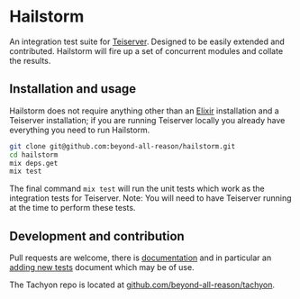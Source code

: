 # Hailstorm
An integration test suite for [Teiserver](https://github.com/beyond-all-reason/teiserver). Designed to be easily extended and contributed. Hailstorm will fire up a set of concurrent modules and collate the results.

## Installation and usage
Hailstorm does not require anything other than an [Elixir](https://elixir-lang.org/) installation and a Teiserver installation; if you are running Teiserver locally you already have everything you need to run Hailstorm.

```sh
git clone git@github.com:beyond-all-reason/hailstorm.git
cd hailstorm
mix deps.get
mix test
```

The final command `mix test` will run the unit tests which work as the integration tests for Teiserver. Note: You will need to have Teiserver running at the time to perform these tests.

## Development and contribution
Pull requests are welcome, there is [documentation](docs) and in particular an [adding new tests](docs/adding_new_tests.md) document which may be of use.

The Tachyon repo is located at [github.com/beyond-all-reason/tachyon](https://github.com/beyond-all-reason/tachyon).
